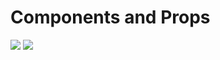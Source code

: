 # Components and Props

<img src="../src/notes/components-props-1.jpeg">
<img src="../src/notes/components-props-2.jpeg">

